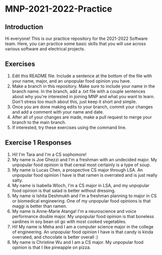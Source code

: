 # MNP-2021-2022-Practice

## Introduction

Hi everyone! This is our practice repository for the 2021-2022 Software team. Here, you can practice some basic skills that you will use across various software and electrical projects. 

## Exercises
1. Edit this README file. Include a sentence at the bottom of the file with your name, major, and an unpopular food opinion you have. 
2. Make a branch in this repository. Make sure to include your name in the branch name. In the branch, add a .txt file with a couple sentences about why you're interested in joining MNP and what you want to learn. Don't stress too much about this, just keep it short and simple. 
3. Once you are done making edits to your branch, commit your changes and add a comment with your name and date. 
4. After all of your changes are made, make a pull request to merge your branch to the main branch. 
5. If interested, try these exercises using the command line. 

## Exercise 1 Responses
1. Hi! I'm Tara and I'm a CS sophomore! 
2. My name is Joe Ghezzi and I'm a freshman with an undecided major. My unpopular food opinion is that cereal most certainly is a type of soup.
3. My name is Lucas Chen, a prospective CS major through LSA. An unpopular food opinion I have is that ramen is overrated and is just really salty.
4. My name is Isabella Wloch, I'm a CS major in LSA, and my unpopular food opinion is that salad is better without dressing. 
5. My name is Ishita Deshmukh and I'm a freshman planning to major in CS or biomedical engineering. One of my unpopular food opinions is that maggi is better than ramen.
6. My name is Anne-Marie Atanga! I'm a neuroscience and voice performance double major. My unpopular food opinion is that boneless sardines in soy bean oil go with most cooked vegetables.
7. Hi! My name is Meha and I am a computer science major in the college of engineering. An unpopular food opinion I have is that candy is kinda overrated, and chocolate is better overall :)
8. My name is Christine Wu and I am a CS major. My unpopular food opinion is that I like pineapple on pizza. 
